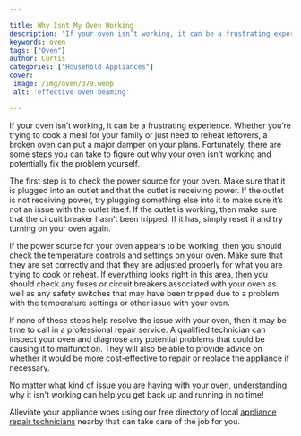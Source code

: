 ```yaml
---

title: Why Isnt My Oven Working
description: "If your oven isn’t working, it can be a frustrating experience. Whether you’re trying to cook a meal for your family or just need ...you wont regret reading on"
keywords: oven
tags: ["Oven"]
author: Curtis
categories: ["Household Appliances"]
cover: 
 image: /img/oven/379.webp
 alt: 'effective oven beaming'

---
```


If your oven isn’t working, it can be a frustrating experience. Whether you’re trying to cook a meal for your family or just need to reheat leftovers, a broken oven can put a major damper on your plans. Fortunately, there are some steps you can take to figure out why your oven isn't working and potentially fix the problem yourself. 

The first step is to check the power source for your oven. Make sure that it is plugged into an outlet and that the outlet is receiving power. If the outlet is not receiving power, try plugging something else into it to make sure it’s not an issue with the outlet itself. If the outlet is working, then make sure that the circuit breaker hasn’t been tripped. If it has, simply reset it and try turning on your oven again. 

If the power source for your oven appears to be working, then you should check the temperature controls and settings on your oven. Make sure that they are set correctly and that they are adjusted properly for what you are trying to cook or reheat. If everything looks right in this area, then you should check any fuses or circuit breakers associated with your oven as well as any safety switches that may have been tripped due to a problem with the temperature settings or other issue with your oven. 

If none of these steps help resolve the issue with your oven, then it may be time to call in a professional repair service. A qualified technician can inspect your oven and diagnose any potential problems that could be causing it to malfunction. They will also be able to provide advice on whether it would be more cost-effective to repair or replace the appliance if necessary. 

No matter what kind of issue you are having with your oven, understanding why it isn't working can help you get back up and running in no time!

Alleviate your appliance woes using our free directory of local <a href="/pages/appliance-repair-technicians/">appliance repair technicians</a> nearby that can take care of the job for you.